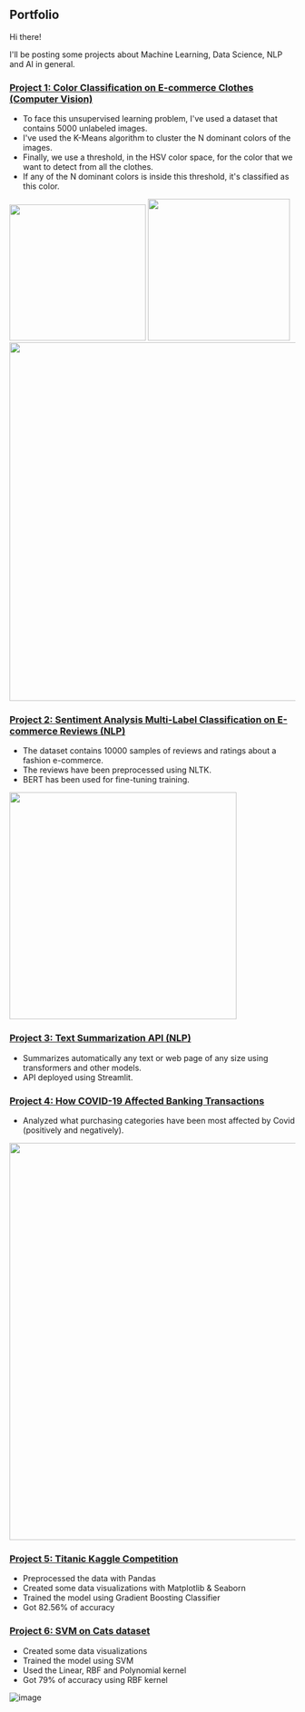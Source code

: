 ## Portfolio

Hi there! 

I'll be posting some projects about Machine Learning, Data Science, NLP and AI in general.

### [Project 1: Color Classification on E-commerce Clothes (Computer Vision)](https://github.com/YanisNC/Color-Classification-E-commerce-Clothes/blob/main/Color_Classification_on_E_commerce_Clothes.ipynb)
- To face this unsupervised learning problem, I've used a dataset that contains 5000 unlabeled images.
- I've used the K-Means algorithm to cluster the N dominant colors of the images.
- Finally, we use a threshold, in the HSV color space, for the color that we want to detect from all the clothes.
- If any of the N dominant colors is inside this threshold, it's classified as this color.

<p align="left">
  <img src="https://user-images.githubusercontent.com/62355974/111031053-f9779a00-8405-11eb-948f-7c700cb82cfa.png" height="240" />
  <img src="https://user-images.githubusercontent.com/62355974/111031087-1a3fef80-8406-11eb-8ec0-63e1c87bd95a.png" height="250" /> 
  <img src="https://user-images.githubusercontent.com/62355974/111031195-8cb0cf80-8406-11eb-8e8a-658e149d2b60.png" width="632" />
</p>

### [Project 2: Sentiment Analysis Multi-Label Classification on E-commerce Reviews (NLP)](https://github.com/YanisNC/Sentiment-Analysis-Multi-Label-Classification-E-Commerce-Reviews/blob/main/Sentiment_Analysis_Multi_label_Classification_on_E_Commerce_Reviews.ipynb)
- The dataset contains 10000 samples of reviews and ratings about a fashion e-commerce.
- The reviews have been preprocessed using NLTK.
- BERT has been used for fine-tuning training.

<img src="https://user-images.githubusercontent.com/62355974/111031015-b3223b00-8405-11eb-8d67-e34267349e8e.png" width="400">


### [Project 3: Text Summarization API (NLP)](https://github.com/YanisNC/Text-Summarization-NLP/blob/main/streamlit_app_unlimited.py)
- Summarizes automatically any text or web page of any size using transformers and other models.
- API deployed using Streamlit.

### [Project 4: How COVID-19 Affected Banking Transactions](https://github.com/YanisNC/AI-things/blob/master/Covid%20Banking%20Transactions.ipynb)
- Analyzed what purchasing categories have been most affected by Covid (positively and negatively).

<img src="https://user-images.githubusercontent.com/62355974/111030855-c5e84000-8404-11eb-8364-f1402f6d144c.png" width="700">

### [Project 5: Titanic Kaggle Competition](https://github.com/YanisNC/AI-things/blob/master/Titanic_Kaggle.ipynb)
- Preprocessed the data with Pandas
- Created some data visualizations with Matplotlib & Seaborn
- Trained the model using Gradient Boosting Classifier
- Got 82.56% of accuracy

### [Project 6: SVM on Cats dataset](https://github.com/YanisNC/AI-things/blob/master/Cats%20SVM.ipynb)
- Created some data visualizations
- Trained the model using SVM
- Used the Linear, RBF and Polynomial kernel
- Got 79% of accuracy using RBF kernel

![image](https://user-images.githubusercontent.com/62355974/111030714-14e1a580-8404-11eb-9829-fafdcf58c13c.png)
